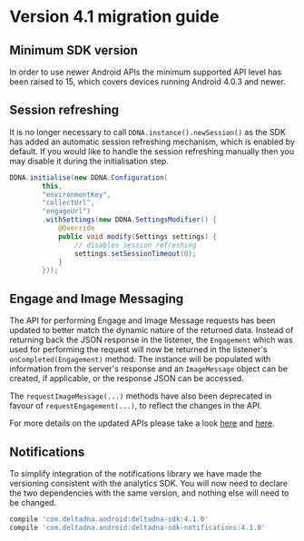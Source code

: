 # Version 4.1 migration guide

## Minimum SDK version
In order to use newer Android APIs the minimum supported API level has been raised to 15, which covers devices running Android 4.0.3 and newer.

## Session refreshing
It is no longer necessary to call `DDNA.instance().newSession()` as the SDK has added an automatic session refreshing mechanism, which is enabled by default. If you would like to handle the session refreshing manually then you may disable it during the initialisation step.
```java
DDNA.initialise(new DDNA.Configuration(
        this,
        "environmentKey",
        "collectUrl",
        "engageUrl")
        .withSettings(new DDNA.SettingsModifier() {
            @Override
            public void modify(Settings settings) {
                // disables session refreshing
                settings.setSessionTimeout(0);
            }
        }));
```

## Engage and Image Messaging
The API for performing Engage and Image Message requests has been updated to better match the dynamic nature of the returned data. Instead of returning back the JSON response in the listener, the `Engagement` which was used for performing the request will now be returned in the listener's `onCompleted(Engagement)` method. The instance will be populated with information from the server's response and an `ImageMessage` object can be created, if applicable, or the response JSON can be accessed.

The `requestImageMessage(...)` methods have also been deprecated in favour of `requestEngagement(...)`, to reflect the changes in the API.

For more details on the updated APIs please take a look [here](../../#engage) and [here](../../#image-messaging).

## Notifications
To simplify integration of the notifications library we have made the versioning consistent with the analytics SDK. You will now need to declare the two dependencies with the same version, and nothing else will need to be changed.
```groovy
compile 'com.deltadna.android:deltadna-sdk:4.1.0'
compile 'com.deltadna.android:deltadna-sdk-notifications:4.1.0'
```
